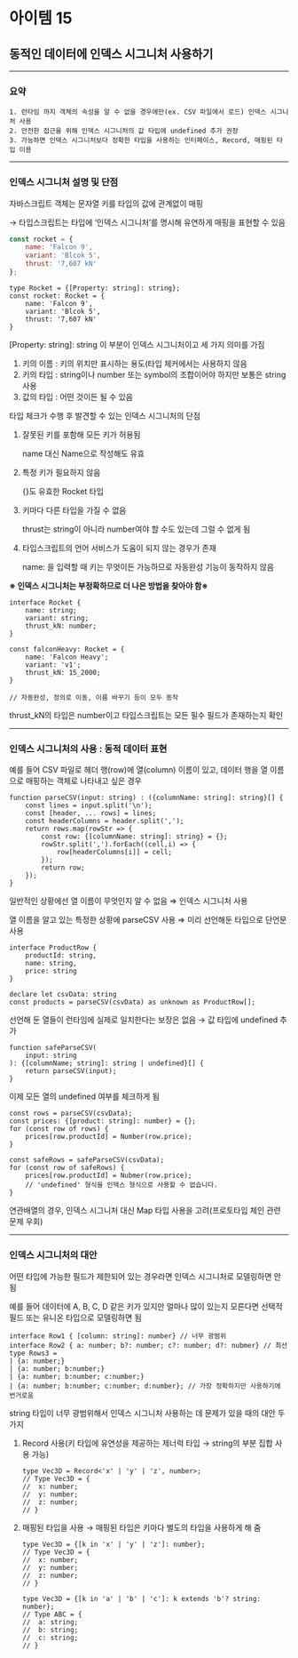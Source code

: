 # 아이템 15

## 동적인 데이터에 인덱스 시그니처 사용하기

---
### 요약
    1. 런타임 까지 객체의 속성을 알 수 없을 경우에만(ex. CSV 파일에서 로드) 인덱스 시그니처 사용
    2. 안전한 접근을 위해 인덱스 시그니처의 값 타입에 undefined 추가 권장
    3. 가능하면 인덱스 시그니처보다 정확한 타입을 사용하는 인터페이스, Record, 매핑된 타입 이용

---

### 인덱스 시그니처 설명 및 단점

자바스크립트 객체는 문자열 키를 타입의 값에 관계없이 매핑

→ 타입스크립트는 타입에 ‘인덱스 시그니처’를 명시해 유연하게 매핑을 표현할 수 있음

```jsx
const rocket = {
	name: 'Falcon 9',
	variant: 'Blcok 5',
	thrust: '7,607 kN'
};
```

```tsx
type Rocket = {[Property: string]: string};
const rocket: Rocket = {
	name: 'Falcon 9',
	variant: 'Blcok 5',
	thrust: '7,607 kN'
}
```

[Property: string]: string 이 부분이 인덱스 시그니처이고 세 가지 의미를 가짐

1. 키의 이름 : 키의 위치만 표시하는 용도(타입 체커에서는 사용하지 않음
2. 키의 타입 : string이나 number 또는 symbol의 조합이어야 하지만 보통은 string 사용
3. 값의 타입 : 어떤 것이든 될 수 있음

타입 체크가 수행 후 발견할 수 있는 인덱스 시그니처의 단점

1. 잘못된 키를 포함해 모든 키가 허용됨

    name 대신 Name으로 작성해도 유효
    
2. 특정 키가 필요하지 않음
    
    {}도 유효한 Rocket 타입
    
3. 키마다 다른 타입을 가질 수 없음
    
    thrust는 string이 아니라 number여야 할 수도 있는데 그럴 수 없게 됨
    
4. 타입스크립트의 언어 서비스가 도움이 되지 않는 경우가 존재
    
    name: 을 입력할 때 키는 무엇이든 가능하므로 자동완성 기능이 동작하지 않음
    

**※ 인덱스 시그니처는 부정확하므로 더 나은 방법을 찾아야 함※**

```tsx
interface Rocket {
	name: string;
	variant: string;
	thrust_kN: number;
}

const falconHeavy: Rocket = {
	name: 'Falcon Heavy';
	variant: 'v1';
	thrust_kN: 15_2000;
}

// 자동완성, 정의로 이동, 이름 바꾸기 등이 모두 동작
```

thrust_kN의 타입은 number이고 타입스크립트는 모든 필수 필드가 존재하는지 확인

---

### 인덱스 시그니처의 사용 : 동적 데이터 표현

예를 들어 CSV 파일로 헤더 행(row)에 열(column) 이름이 있고, 데이터 행을 열 이름으로 매핑하는 객체로 나타내고 싶은 경우

```tsx
function parseCSV(input: string) : ({columnName: string]: string}[] {
	const lines = input.split('\n');
	const [header, ... rows] = lines;
	const headerColumns = header.split(',');
	return rows.map(rowStr => {
		const row: {[columnName: string]: string} = {};
		rowStr.split(',').forEach((cell,i) => {
			row[headerColumns[i]] = cell;
		});
		return row;
	});
}
```

일반적인 상황에선 열 이름이 무엇인지 알 수 없음 ⇒ 인덱스 시그니처 사용

열 이름을 알고 있는 특정한 상황에 parseCSV 사용 ⇒ 미리 선언해둔 타입으로 단언문 사용

```tsx
interface ProductRow {
	productId: string,
	name: string,
	price: string
}

declare let csvData: string
const products = parseCSV(csvData) as unknown as ProductRow[];
```

선언해 둔 열들이 런타임에 실제로 일치한다는 보장은 없음 → 값 타입에  undefined 추가

```tsx
function safeParseCSV(
	input: string
): {[columnName; string]: string | undefined}[] {
	return parseCSV(input);
}
```

이제 모든 열의 undefined 여부를 체크하게 됨

```tsx
const rows = parseCSV(csvData);
const prices: {[product: string]: number} = {};
for (const row of rows) {
	prices[row.productId] = Number(row.price);
}

const safeRows = safeParseCSV(csvData);
for (const row of safeRows) {
	prices[row.productId] = Nubmer(row.price);
	// 'undefined' 형식을 인덱스 형식으로 사용할 수 없습니다.
}
```

연관배열의 경우, 인덱스 시그니처 대신 Map 타입 사용을 고려(프로토타입 체인 관련 문제 우회)

---

### 인덱스 시그니처의 대안

어떤 타입에 가능한 필드가 제한되어 있는 경우라면 인덱스 시그니처로 모델링하면 안 됨

예를 들어  데이터에 A, B, C, D 같은 키가 있지만 얼마나 많이 있는지 모른다면 선택적 필드 또는 유니온 타입으로 모델링하면 됨

```tsx
interface Row1 { [column: string]: number} // 너무 광범위
interface Row2 { a: number; b?: number; c?: number; d?: nubmer} // 최선
type Rows3 = 
| {a: number;}
| {a: number; b:number;}
| {a: number; b:number; c:number;}
| {a: number; b:number; c:number; d:number}; // 가장 정확하지만 사용하기에 번거로움
```

string 타입이 너무 광범위해서 인덱스 시그니처 사용하는 데 문제가 있을 때의 대안 두 가지

1. Record 사용(키 타입에 유연성을 제공하는 제너럭 타입 → string의 부분 집합 사용 가능)
    
    ```tsx
    type Vec3D = Record<'x' | 'y' | 'z', number>;
    // Type Vec3D = {
    // 	x: number;
    // 	y: number;
    // 	z: number;
    // }
    ```
    
2. 매핑된 타입을 사용 → 매핑된 타입은 키마다 별도의 타입을 사용하게 해 줌
    
    ```tsx
    type Vec3D = {[k in 'x' | 'y' | 'z']: number};
    // Type Vec3D = {
    // 	x: number;
    // 	y: number;
    // 	z: number;
    // }
    
    type Vec3D = {[k in 'a' | 'b' | 'c']: k extends 'b'? string: number};
    // Type ABC = {
    // 	a: string;
    // 	b: string;
    // 	c: string;
    // }
    ```